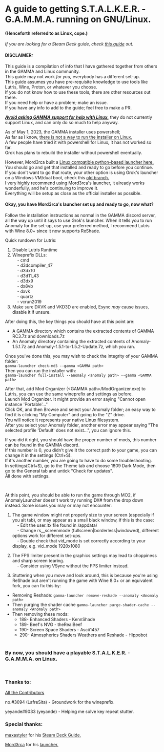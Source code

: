 
<h1>A guide to getting S.T.A.L.K.E.R. - G.A.M.M.A. running on GNU/Linux.</h1>  
<h4>(Henceforth referred to as Linux, cope.)</h4>



*If you are looking for a Steam Deck guide, check [this guide](https://github.com/maxastyler/S.T.A.L.K.E.R.-Gamma-Steam-Deck-Install-Guide/) out.*

<h4>DISCLAIMER:</h4>

This guide is a compilation of info that I have gathered together from others in the GAMMA and Linux community.  
This guide may not work *for you,* everybody has a different set-up.  
This guide assumes you have pre-requisite knowledge to use tools like Lutris, Wine, Proton, or whatever you choose.  
If you do not know how to use these tools, there are other resources out there.  
If you need help or have a problem; make an issue.  
If you have any info to add to the guide; feel free to make a PR.  

<ins>***Avoid asking GAMMA support for help with Linux,***</ins> they do not currently support Linux, and can only do so much to help anyway.

As of May 1, 2023, the GAMMA installer uses powershell;  
As far as I know, <ins>there is not a way to run the installer on Linux.</ins>  
A few people have tried it with powershell for Linux, it has not worked so far.  
Grok has plans to rebuild the installer without powershell eventually.  

However, Mord3rca built a [Linux compatible python-based launcher here.](https://github.com/Mord3rca/gamma-launcher)  
You should go and get that installed and ready to go before you continue.  
If you don't want to go that route, your other option is using Grok's launcher on a Windows VM/dual boot, check this [old branch.](https://github.com/DravenusRex/stalker-gamma-linux-guide/tree/vm-method)  
I very highly recommend using Mord3rca's launcher, it already works wonderfully, and he's continuing to improve it.  
Everything will be setup as close as the official installer as possible.  

<h4>Okay, you have Mord3rca's launcher set up and ready to go, now what?</h4>

Follow the installation instructions as normal in the GAMMA discord server, all the way up until it says to use Grok's launcher.
When it tells you to run Anomaly for the set-up, use your preferred method, I recommend Lutris with Wine 8.0+ since it now supports ReShade.  

Quick rundown for Lutris:  
1. Disable Lutris Runtime  
2. Wineprefix DLLs:  
&nbsp;&nbsp;&nbsp;&nbsp;- cmd  
&nbsp;&nbsp;&nbsp;&nbsp;- d3dcompiler_47  
&nbsp;&nbsp;&nbsp;&nbsp;- d3dx10  
&nbsp;&nbsp;&nbsp;&nbsp;- d3d11_43  
&nbsp;&nbsp;&nbsp;&nbsp;- d3dx9  
&nbsp;&nbsp;&nbsp;&nbsp;- dx8vb  
&nbsp;&nbsp;&nbsp;&nbsp;- dxvk  
&nbsp;&nbsp;&nbsp;&nbsp;- quartz  
&nbsp;&nbsp;&nbsp;&nbsp;- vcrun2019  
3. Make sure DXVK and VKD3D are enabled, Esync *may* cause issues, disable it if unsure.
  
  
After doing this, the key things you should have at this point are:  
- A GAMMA directory which contains the extracted contents of GAMMA RC3.7z and downloads.7z
- An Anomaly directory containing the extracted contents of Anomaly-1.5.1.7z and Anomaly-1.5.1-to-1.5.2-Update.7z, which you ran.

Once you've done this, you may wish to check the integrity of your GAMMA folder:  
`gamma-launcher check-md5 --gamma <GAMMA path>`  
Then you can run the installer with:  
`gamma-launcher full-install --anomaly <anomaly path> --gamma <GAMMA path>`

After that, add Mod Organizer (\<GAMMA path\>/ModOrganizer.exe) to Lutris, you can use the same wineprefix and settings as before.  
Launch Mod Organizer. It might provide an error saying "Cannot open instance 'Portable'..."  
Click OK, and then Browse and select your Anomaly folder; an easy way to find it is clicking "My Computer" and going to the "Z" drive.  
You will notice it represents your native Linux filesystem.  
After you select your Anomaly folder, another error may appear saying "The selected profile 'Default' does not exist...", you can ignore this.

If you did it right, you should have the proper number of mods, this number can be found in the GAMMA discord.  
If this number is 0, you didn't give it the correct path to your game, you can change it in the settings (Ctrl+S).  
If it's another number, you are going to have to do some troubleshooting.  
In settings(Ctrl+S), go to the Theme tab and choose 1809 Dark Mode, then go to the General tab and untick "Check for updates".   
All done with settings.  

<br>

At this point, you should be able to run the game through MO2, if AnomalyLauncher doesn't work try running DX# from the drop down instead. 
Some issues you may or may not encounter:

1.  The game window might not properly size to your screen (especially if you alt tab), or may appear as a small black window, if this is the case:  
&nbsp;&nbsp;&nbsp;&nbsp;- Edit the user.ltx file found in <Anomaly path>/appdata/  
&nbsp;&nbsp;&nbsp;&nbsp;- Change rs__screenmode (fullscreen|borderless|windowed), different options work for different set-ups.  
&nbsp;&nbsp;&nbsp;&nbsp;- Double check that vid_mode is set correctly according to your display, e.g. vid_mode 1920x1080  

2.  The FPS limiter present in the graphics settings may lead to choppiness and sharp screen tearing.  
&nbsp;&nbsp;&nbsp;&nbsp;- Consider using VSync without the FPS limiter instead.  
  
3. Stuttering when you move and look around, this is because you're using ReShade but aren't running the game with Wine 8.0+ or an equivalent fork, you can fix this by:
* Removing Reshade: ```gamma-launcher remove-reshade --anomaly <Anomaly path>```
* Then purging the shader cache ```gamma-launcher purge-shader-cache --anomaly <Anomaly path>```
* Then removing these mods:
  * 188- Enhanced Shaders - KennShade
  * 189- Beef's NVG - theRealBeef
  * 190- Screen Space Shaders - Ascii1457
  * 290- Atmospherics Shaders Weathers and Reshade - Hippobot
  <br>
<h3>By now, you should have a playable S.T.A.L.K.E.R. - G.A.M.M.A. on Linux.</h3>
  <br>
<h3>Thanks to:</h3>
 
[All the Contributors](https://github.com/DravenusRex/stalker-gamma-linux-guide/graphs/contributors)  

no.#3094 (LafreSita) - Groundwork for the wineprefix.  

yeyande#9033 (yeyande) - Helping me solve key repeat stutter.  
 
<h3>Special thanks:</h3>
  
[maxastyler](https://github.com/maxastyler) for his [Steam Deck Guide.](https://github.com/maxastyler/S.T.A.L.K.E.R.-Gamma-Steam-Deck-Install-Guide/)  
 
[Mord3rca](https://github.com/Mord3rca) for his [launcher.](https://github.com/Mord3rca/gamma-launcher)





